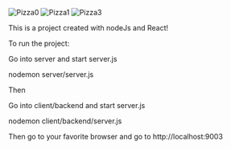 ![Pizza0](https://github.com/Rzvone/PizzaOrder/assets/110209407/2139acab-8490-4705-a36f-0f20a80a376a)
![Pizza1](https://github.com/Rzvone/PizzaOrder/assets/110209407/42437051-d1c1-42a8-96ca-fc7f8b89a69f)
![Pizza3](https://github.com/Rzvone/PizzaOrder/assets/110209407/4dd47d77-e384-4b7e-93c8-f5ada629ab01)


This is a project created with nodeJs and React!

To run the project:

Go into server and start server.js

nodemon server/server.js

Then 

Go into client/backend and start server.js 

nodemon client/backend/server.js

Then go to your favorite browser and go to http://localhost:9003

